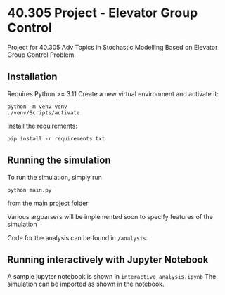 # 40.305 Project - Elevator Group Control

Project for 40.305 Adv Topics in Stochastic Modelling
Based on Elevator Group Control Problem

## Installation
Requires Python >= 3.11
Create a new virtual environment and activate it:

```shell
python -m venv venv
./venv/Scripts/activate
```

Install the requirements:

```shell
pip install -r requirements.txt
```

## Running the simulation

To run the simulation, simply run 

```shell
python main.py
```

from the main project folder

Various argparsers will be implemented soon to specify features of the simulation

Code for the analysis can be found in `/analysis`.

## Running interactively with Jupyter Notebook

A sample jupyter notebook is shown in `interactive_analysis.ipynb`
The simulation can be imported as shown in the notebook.

